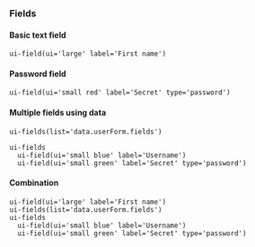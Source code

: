 ### Fields

#### Basic text field

`ui-field(ui='large' label='First name')`

#### Password field

`ui-field(ui='small red' label='Secret' type='password')`

#### Multiple fields using data

`ui-fields(list='data.userForm.fields')`

```jade
ui-fields
  ui-field(ui='small blue' label='Username')
  ui-field(ui='small green' label='Secret' type='password')
```

#### Combination

```jade
ui-field(ui='large' label='First name')
ui-fields(list='data.userForm.fields')
ui-fields
  ui-field(ui='small blue' label='Username')
  ui-field(ui='small green' label='Secret' type='password')
```
